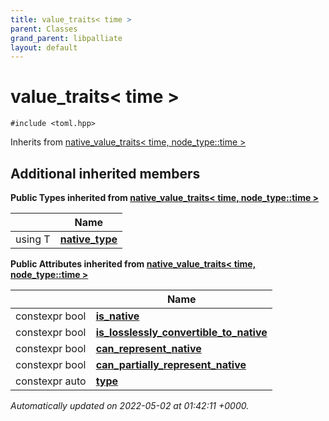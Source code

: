 ```yaml
---
title: value_traits< time >
parent: Classes
grand_parent: libpalliate
layout: default
---
```


# value_traits< time >






`#include <toml.hpp>`

Inherits from [native_value_traits< time, node_type::time >](/libpalliate/generated/Classes/structnative__value__traits)

## Additional inherited members

**Public Types inherited from [native_value_traits< time, node_type::time >](/libpalliate/generated/Classes/structnative__value__traits)**

|                | Name           |
| -------------- | -------------- |
| using T | **[native_type](/libpalliate/generated/Classes/structnative__value__traits#using-native-type)**  |

**Public Attributes inherited from [native_value_traits< time, node_type::time >](/libpalliate/generated/Classes/structnative__value__traits)**

|                | Name           |
| -------------- | -------------- |
| constexpr bool | **[is_native](/libpalliate/generated/Classes/structnative__value__traits#variable-is-native)**  |
| constexpr bool | **[is_losslessly_convertible_to_native](/libpalliate/generated/Classes/structnative__value__traits#variable-is-losslessly-convertible-to-native)**  |
| constexpr bool | **[can_represent_native](/libpalliate/generated/Classes/structnative__value__traits#variable-can-represent-native)**  |
| constexpr bool | **[can_partially_represent_native](/libpalliate/generated/Classes/structnative__value__traits#variable-can-partially-represent-native)**  |
| constexpr auto | **[type](/libpalliate/generated/Classes/structnative__value__traits#variable-type)**  |



_Automatically updated on 2022-05-02 at 01:42:11 +0000._